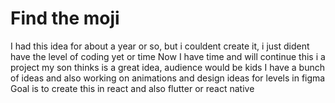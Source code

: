 # Find the moji

I had this idea for about a year or so, but i couldent create it, i just dident have the level of coding yet or time
Now I have time and will continue this i a project my son thinks is a great idea, audience would be kids
I have a bunch of ideas and also working on animations and design ideas for levels in figma
 Goal is to create this in react and also flutter or react native